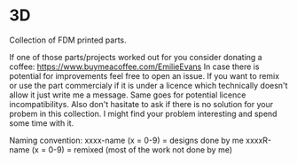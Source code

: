 # 3D
Collection of FDM printed parts.

If one of those parts/projects worked out for you consider donating a coffee: https://www.buymeacoffee.com/EmilieEvans
In case there is potential for improvements feel free to open an issue. 
If you want to remix or use the part commercialy if it is under a licence which technically doesn't allow it just write me a message. Same goes for potential licence incompatibilitys. Also don't hasitate to ask if there is no solution for your probem in this collection. I might find your problem interesting and spend some time with it.

Naming convention:
xxxx-name (x = 0-9) = designs done by me
xxxxR-name (x = 0-9) = remixed (most of the work not done by me)
